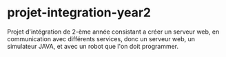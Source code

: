 # projet-integration-year2
Projet d'intégration de 2-ème année consistant a créer un serveur web, en communication avec différents services, donc un serveur web, un simulateur JAVA, et avec un robot que l'on doit programmer. 
